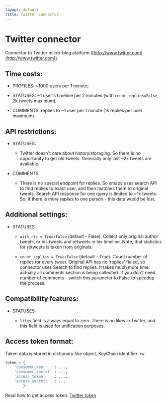 ```yaml
---
layout: default
title: Twitter connector
---
```


# Twitter connector

Connector to Twitter micro-blog platform ([http://www.twitter.com](http://www.twitter.com)).

## Time costs:

* PROFILES: ~1000 users per 1 minute;

* STATUSES: ~1 user's timeline per 2 minutes (with `count_replies=False`, 2k tweets maximum);

* COMMENTS: replies to ~1 user per 1 minute (1k replies per user maximum).

## API restrictions:

* STATUSES:

    - Twitter doesn't care about history/storaging. So there is no opportunity to get old tweets. Generally only last ~2k tweets are avaliable.
    
* COMMENTS:

    - There is no special endpoint for replies. So smapy uses search API to find replies to exact user, and then matches them to original tweets. Search API response for one query is limited to ~1k tweets. So, if there is more replies to one person - this data wuold be lost.

## Additional settings:

* STATUSES:

    - `with_rts = True/False` (default - False). Collect only original author tweets, or his tweets and retweets in his timeline. Note, that statistics for retweets is taken from originals.
    
    - `count_replies = True/False` (default - True). Count number of replies for every tweet. Original API has no 'replies' fieled, so connector uses Search to find replies. It takes much more time: actually all comments section is being collected. If you don't need number of comments - switch this parameter to False to speedup the process.

## Compatibility features:

* STATUSES:

    - `likes` field is always equal to zero. There is no likes in Twitter, and this field is used for unification purposes.

## Access token format:

Token data is stored in dictionary-like object. KeyChain identifier: `tw`.

```python
token = {
    'consumer_key'    : ...,
    'consumer_secret' : ...,
    'access_token'    : ...,
    'access_secret'   : ...
        }
```

Read how to get access token: [Twitter token](/smapy/docs/twitter_token/)